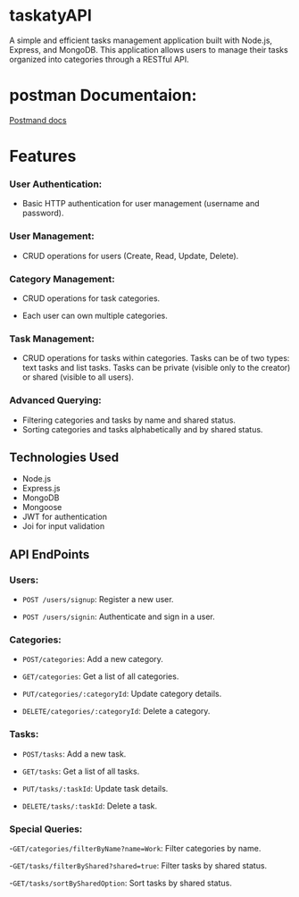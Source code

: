 # taskatyAPI

 A simple and efficient tasks management application built with Node.js, Express, and MongoDB. This application allows users to manage their tasks organized into categories through a RESTful API.
# postman Documentaion: 
<a href='https://documenter.getpostman.com/view/30656515/2sA3e5f8q7'>Postmand docs </a>

# Features
### User Authentication:

- Basic HTTP authentication for user management (username and password).

### User Management:

- CRUD operations for users (Create, Read, Update, Delete).
### Category Management:


- CRUD operations for task categories.

- Each user can own multiple categories.

### Task Management:

- CRUD operations for tasks within categories.
Tasks can be of two types: text tasks and list tasks.
Tasks can be private (visible only to the creator) or shared (visible to all users).
### Advanced Querying:

- Filtering categories and tasks by name and shared status.
- Sorting categories and tasks alphabetically and by shared status.
## Technologies Used
- Node.js
- Express.js
- MongoDB
- Mongoose
- JWT for authentication
- Joi for input validation

## API EndPoints
### Users:

- `POST /users/signup`: Register a new user.

- `POST /users/signin`: Authenticate and sign in a user.

### Categories:

- `POST/categories`: Add a new category.

- `GET/categories`: Get a list of all categories.
- `PUT/categories/:categoryId`: Update category details.
- `DELETE/categories/:categoryId`: Delete a category.

### Tasks:

- `POST/tasks`: Add a new task.

- `GET/tasks`: Get a list of all tasks.
- `PUT/tasks/:taskId`: Update task details.
- `DELETE/tasks/:taskId`: Delete a task.

### Special Queries:

-`GET/categories/filterByName?name=Work`: Filter categories by name.

-`GET/tasks/filterByShared?shared=true`: Filter tasks by shared status.

-`GET/tasks/sortBySharedOption`: Sort tasks by shared status.
